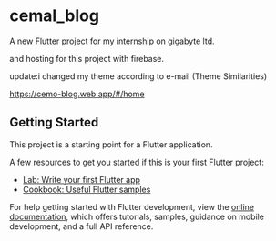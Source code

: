 # cemal_blog

A new Flutter project for my internship on gigabyte ltd.

and hosting for this project with firebase.

update:i changed  my theme according to e-mail (Theme Similarities)

https://cemo-blog.web.app/#/home




## Getting Started

This project is a starting point for a Flutter application.

A few resources to get you started if this is your first Flutter project:

- [Lab: Write your first Flutter app](https://docs.flutter.dev/get-started/codelab)
- [Cookbook: Useful Flutter samples](https://docs.flutter.dev/cookbook)

For help getting started with Flutter development, view the
[online documentation](https://docs.flutter.dev/), which offers tutorials,
samples, guidance on mobile development, and a full API reference.
